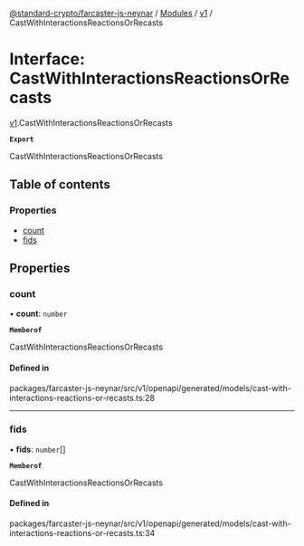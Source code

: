 [@standard-crypto/farcaster-js-neynar](../README.md) / [Modules](../modules.md) / [v1](../modules/v1.md) / CastWithInteractionsReactionsOrRecasts

# Interface: CastWithInteractionsReactionsOrRecasts

[v1](../modules/v1.md).CastWithInteractionsReactionsOrRecasts

**`Export`**

CastWithInteractionsReactionsOrRecasts

## Table of contents

### Properties

- [count](v1.CastWithInteractionsReactionsOrRecasts.md#count)
- [fids](v1.CastWithInteractionsReactionsOrRecasts.md#fids)

## Properties

### count

• **count**: `number`

**`Memberof`**

CastWithInteractionsReactionsOrRecasts

#### Defined in

packages/farcaster-js-neynar/src/v1/openapi/generated/models/cast-with-interactions-reactions-or-recasts.ts:28

___

### fids

• **fids**: `number`[]

**`Memberof`**

CastWithInteractionsReactionsOrRecasts

#### Defined in

packages/farcaster-js-neynar/src/v1/openapi/generated/models/cast-with-interactions-reactions-or-recasts.ts:34
